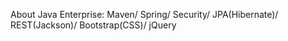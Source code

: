 About
Java Enterprise: Maven/ Spring/ Security/ JPA(Hibernate)/ REST(Jackson)/ Bootstrap(CSS)/ jQuery
